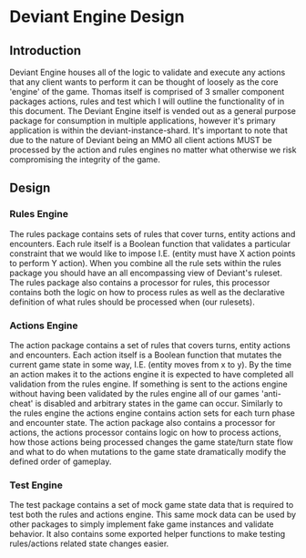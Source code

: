 # Deviant Engine Design

## Introduction

Deviant Engine houses all of the logic to validate and execute any actions that any client wants to perform it can be thought of loosely as the core 'engine' of the game.  Thomas itself is comprised of 3 smaller component packages actions, rules and test which I will outline the functionality of in this document. The Deviant Engine itself is vended out as a general purpose package for consumption in multiple applications, however it's primary application is within the deviant-instance-shard. It's important to note that due to the nature of Deviant being an MMO all client actions MUST be processed by the action and rules engines no matter what otherwise we risk compromising the integrity of the game.



## Design

### Rules Engine

The rules package contains sets of rules that cover turns, entity actions and encounters. Each rule itself is a Boolean function that validates a particular constraint that we would like to impose I.E. (entity must have X action points to perform Y action). When you combine all the rule sets within the rules package you should have an all encompassing view of Deviant's ruleset. The rules package also contains a processor for rules, this processor contains both the logic on how to process rules as well as the declarative definition of what rules should be processed when (our rulesets).



### Actions Engine

The action package contains a set of rules that covers turns, entity actions and encounters. Each action itself is a Boolean function that mutates the current game state in some way, I.E. (entity moves from x to y). By the time an action makes it to the actions engine it is expected to have completed all validation from the rules engine. If something is sent to the actions engine without having been validated by the rules engine all of our games 'anti-cheat' is disabled and arbitrary states in the game can occur. Similarly to the rules engine the actions engine contains action sets for each turn phase and encounter state. The action package also contains a processor for actions, the actions processor contains logic on how to process actions, how those actions being processed changes the game state/turn state flow and what to do when mutations to the game state dramatically modify the defined order of gameplay.



### Test Engine

The test package contains a set of mock game state data that is required to test both the rules and actions engine. This same mock data can be used by other packages to simply implement fake game instances and validate behavior. It also contains some exported helper functions to make testing rules/actions related state changes easier.
